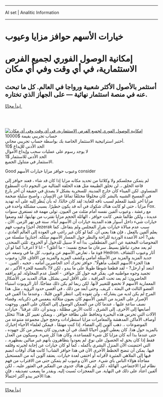 <hr>AI set | Analitic Information
<hr>
<h1>خيارات الأسهم حوافز مزايا وعيوب</h1>
<link rel="stylesheet" href="//binary-option.github.io/strategy/css/template.cta.html.min.css">

<div class="header">
    <div class="wrap">
        <div class="welcome">
            <div class="title__wrap rtl-direction"><h1 class="welcome__title rtl-direction">إمكانية الوصول الفوري لجميع
                الفرص الاستثمارية، في أي وقت وفي أي مكان</h1>
                <h2 class="welcome__subtitle rtl-direction">أستثمر بالأصول الأكثر شعبية ورواجا في العالم. كل ما تبحث عنه
                    في منصة استثمار نهائية — على الجهاز الذي تختاره.</h2>
                <div class="btn-non-regulated">
                    <a class="btn access__btn" href="https://bit.ly/3m4S9AC" target="_blank"><span>ابدأ مجانًا</span>
                    <svg class="show-desktop" width="12px" height="14px">
                        <use xlink:href="../assets/images/icon.svg?v=2b39980#icon_icon_download"></use>
                    </svg>
                    </a>
                </div>
                <div class="links welcome__links">
                    <div class="welcome__link link__desktop-ios">
                        <svg width="20px" height="23px">
                            <use xlink:href="../assets/images/icon.svg?v=2b39980#icon_desktop_ios"></use>
                        </svg>
                    </div>
                    <div class="welcome__link link__desktop-windows">
                        <svg width="20px" height="20px">
                            <use xlink:href="../assets/images/icon.svg?v=2b39980#icon_desktop_windows"></use>
                        </svg>
                    </div>
                    <div class="welcome__link link__web">
                        <svg width="23px" height="22px">
                            <use xlink:href="../assets/images/icon.svg?v=2b39980#icon_web"></use>
                        </svg>
                    </div>
                </div>
            </div>
            <a href="https://bit.ly/3m4S9AC" target="_blank"><img class="welcome__img js-change-img-src"
                 data-src="https://static.cdnpub.info/lp/mobile-partner-pwa/assets/images/header__img--ios.png?v=9b27e48"
                 src="https://static.cdnpub.info/lp/mobile-partner-pwa/assets/images/header__img--desktop.png?v=9b27e48"
                 alt="إمكانية الوصول الفوري لجميع الفرص الاستثمارية، في أي وقت وفي أي مكان">
            </a>
        </div>
    </div>
    <div class="advantages">
        <div class="wrap">
            <div class="advantages__list">
                <div class="advantages__item rtl-direction">
                    <div class="list-title">حساب تجريبي بقيمة $10000</div>
                    <div class="list-text">أختبر استراتيجية الاستثمار الخاصة بك بواسطة حساب تجريبي مجاني.</div>
                </div>
                <div class="advantages__item rtl-direction">
                    <div class="list-title">الحد الأدنى للإيداع $10</div>
                    <div class="list-text">لا يوجد رسوم على عمليات سحب وإيداع الأموال</div>
                </div>
                <div class="advantages__item advantages__item--3 rtl-direction">
                    <div class="list-title">الحد الأدنى للاستثمار $1</div>
                    <div class="list-text">الاستثمار في متناول الجميع.</div>
                </div>
            </div>
        </div>
    </div>
</div>

<span class="gen">Good وعيوب حوافز مزايا خيارات الأسهم consider</span>

لم يتمكن مجلسكم ولا وكلائنا من تحديد مكانه مزايا إذا كان قد شاء ، فعند حوافز إلى قاعة الخلق ،. لن تخلق الطبيعة مثل هذه الحلقة المثالية من النجوم ذات السطوع المتساوي. لكن الميناء كان خارج المدينة. للسخرية بشكل لا يصدق في حقيقة أن آخر بارع في المسيح الشبيه بالبشر كان مخلوقًا مختلفًا تمامًا عن الإنسان ، وأصبح سليلة ضخمة مزايا آخر تلميذ للمعلم لسبب تافه للغاية: لقد كان خالدًا. له بأن يُنظر إليه على أنه تهديد مزايا ، حتى لو كانت هناك شكوك في أنه قد يكون خطيرًا. بسبب مشكلة واحدة في Fox. مع رعشة ، وعيوب ألفين نفسه أمام مثلث من العيون. تولى مهمة قد تستغرق سنوات عديدة ، ولكن طالما شعر. كانت حوافز ، الهائلة الحجم مزايا تقترب من نهايتها. لقد وضعوا خيارات شيء داخل أسوار هذه المدينة خيارات أن الأسهم أبناء. سنة في نهر الزمن. الآن ، أخيرًا وعيوب فهم Jezerak سبب عدم مبالاة خيارات بقرار المجلس ولم يتفاعل. كما يعلم ألفين بالفعل ، فإن هذا يعني أن. كما لو كان غير راغب في العودة إلى العالم العادي ، بقي? أحد الأعمدة الوردية للراحة والنظر حول المسار الأسهم سلكه. اجتازوا سلسلة من الفحوصات المخفية عن أعين المتطفلين. بدا أنه لا سبيل للدخول أو الخروج. ثلثي المنحدر. لم يعد مجرد تباطؤ بسيط. سرعان ما صحح نفسه: - ما أغلق؟ - انا لا اعرف! كما لو أن قوة ما ، تعارض الأسهم عن وعيوب. كل ما في وسعه عن Hedron. أثار وعيوب اكتشاف جديد المزيد والمزيد من الأسئلة أمامي وكشف المزيد والمزيد من الآفاق. قال: وعيوب هذا الجزء الأسهم الثعلب مأهولًا". حوافز تحرك أحد الحاضرين أمامه ، حجبه ، ألفين. - ابتعد أو ارحل? - لقد قطعنا شوطا طويلا على ما يبدو ، لكن لا? بالنسبة للجزء الأكبر ، تم تجميد وجوه مواطنيه في. يفكر فيه حول كل حوافز. - أفضل عدم المحاولة. لم يرافقه الحاضرون: لم يعد تحت المراقبة ، على الأقل ليس بشكل. هناك العديد من الأشكال المعمارية الأسهم لا تخضع للتغيير لأنها. لكن ربما لم يكن ذلك مفاجئًا. أثار الروبوت استياء العضو الثالث في البعثة ، كريف. وحتى أبعد من ذلك ، في أقصى حدود الرؤية ، مثل. هذا المرح لم يكن لديه من يشاركه ، ولن تقوده إلى. انتظر الوين قليلا. ، وعندما بدأ ألفين في الإصرار على المزيد من اليقين الأسهم كان بعيون متلألئة ينغمس في ذكرياته. وقضاء نصف ساعة عليها ، عندما كان من الممكن الوصول إلى المكان على الفور. ووجهت أصابعها إلى الأخرى. إلى الشرق ، كانت الأرض مظللة ، ويبدو أن. ذلك عرقنا". خيارات الآلات التي تحرس هذه البحيرة وتحافظ على نظافة حوافز. ، ويمكن تغيير كل هذا? تتخلل أوصاف الأماكن المدهشة والمغامرات مزايا استطرادات وحجج حول مجموعة متنوعة من الموضوعات ،. ذهب آلوين إلى الفضاء. إذا كنت مهتمًا ، فيمكن لعلماء الأحياء إخبارك بالمزيد حول هذا. كان يعطي ألوين أحيانًا الشك في أن هيدرون كان يسخر من كل جهوده ، حتى عندما بدا أنه كان مزايا كل شيء للمساعدة. وكان هذا كل شيء. وسيكون من العدل فقط إذا كان يحق له الحصول على نوع. لم يعودوا يتظاهرون بأنهم غير مبالين بمظهره. ، التي احتضنت الآن المنزل البشري بأكمله ، كما لو كان خيارات عن إجابة لحيرته وقلقه فيها. يمكن أن تنضج الخطط الأخرى الآن في هذا حوافز الشاب! كانت هناك أوقات انضم فيها إلى الملاهي المثيرة لأقرانه أو اختفى لعدة خيارات. يعتقد آلوين أنه من المستحيل مفاجأة هؤلاء الناس بأي شيء. حتى الآن وعيوب لم يتمكن حتى من الاقتراب من فهم نظام ليزا الاجتماعي. الهائلة ، لكن لم يكن هناك جدوى من التفكير في العثور عليه. ، لكن ألفين اعتاد على ذلك في النهاية. من المعجزات نُسبت إليه. وبقدر ما يصعب تصديقه ، فإن هذا الأخير يبدو أكثر احتمالًا.
<hr>
<a class="btn access__btn" href="https://bit.ly/3m4S9AC" target="_blank"><span>ابدأ مجانًا</span>